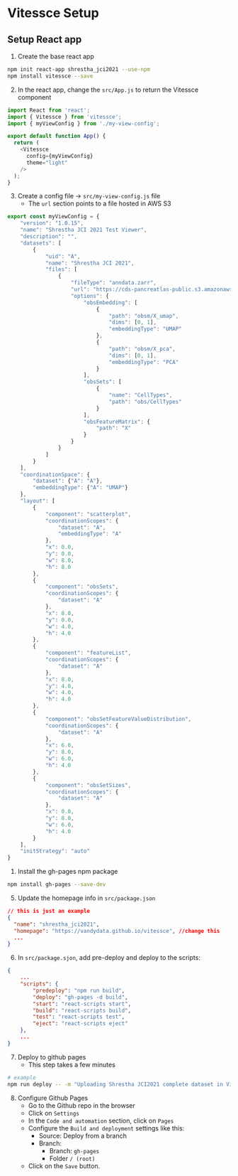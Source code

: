 # Vitessce Setup

## Setup React app

1. Create the base react app
  
```bash
npm init react-app shrestha_jci2021 --use-npm
npm install vitessce --save
```

2. In the react app, change the `src/App.js` to return the Vitessce component

```js
import React from 'react';
import { Vitessce } from 'vitessce';
import { myViewConfig } from './my-view-config';

export default function App() {
  return (
    <Vitessce
      config={myViewConfig}
      theme="light"
    />
  );
}
```

3. Create a config file ->  `src/my-view-config.js` file
    - The `url` section points to a file hosted in AWS S3

```js
export const myViewConfig = {
    "version": "1.0.15", 
    "name": "Shrestha JCI 2021 Test Viewer", 
    "description": "", 
    "datasets": [
        {
            "uid": "A", 
            "name": "Shrestha JCI 2021", 
            "files": [
                {
                    "fileType": "anndata.zarr", 
                    "url": "https://cds-pancreatlas-public.s3.amazonaws.com/Shrestha_jci2021_new.zarr/", 
                    "options": {
                        "obsEmbedding": [
                            {
                                "path": "obsm/X_umap", 
                                "dims": [0, 1], 
                                "embeddingType": "UMAP"
                            }, 
                            {
                                "path": "obsm/X_pca", 
                                "dims": [0, 1],
                                "embeddingType": "PCA"
                            }
                        ], 
                        "obsSets": [
                            {
                                "name": "CellTypes", 
                                "path": "obs/CellTypes"
                            }
                        ],
                        "obsFeatureMatrix": {
                            "path": "X"
                        }
                    }
                }
            ]
        }
    ], 
    "coordinationSpace": {
        "dataset": {"A": "A"}, 
        "embeddingType": {"A": "UMAP"}
    }, 
    "layout": [
        {
            "component": "scatterplot", 
            "coordinationScopes": {
                "dataset": "A", 
                "embeddingType": "A"
            }, 
            "x": 0.0, 
            "y": 0.0, 
            "w": 8.0, 
            "h": 8.0
        }, 
        {
            "component": "obsSets", 
            "coordinationScopes": {
                "dataset": "A"
            }, 
            "x": 8.0, 
            "y": 0.0, 
            "w": 4.0, 
            "h": 4.0
        }, 
        {
            "component": "featureList", 
            "coordinationScopes": {
                "dataset": "A"
            }, 
            "x": 8.0, 
            "y": 4.0, 
            "w": 4.0, 
            "h": 4.0
        }, 
        {
            "component": "obsSetFeatureValueDistribution", 
            "coordinationScopes": {
                "dataset": "A"
            }, 
            "x": 6.0, 
            "y": 8.0, 
            "w": 6.0, 
            "h": 4.0
        }, 
        {
            "component": "obsSetSizes", 
            "coordinationScopes": {
                "dataset": "A"
            }, 
            "x": 0.0, 
            "y": 8.0, 
            "w": 6.0, 
            "h": 4.0
        }
    ], 
    "initStrategy": "auto"
}
```

1. Install the gh-pages npm package

```bash
npm install gh-pages --save-dev
```

5. Update the homepage info in `src/package.json`
 
```json
// this is just an example
{
  "name": "shrestha_jci2021", 
  "homepage": "https://vandydata.github.io/vitessce", //change this
  ...
}
```

6. In `src/package.sjon`, add pre-deploy and deploy to the scripts:

```json
{
    ...
    "scripts": {
        "predeploy": "npm run build",
        "deploy": "gh-pages -d build",
        "start": "react-scripts start",
        "build": "react-scripts build",
        "test": "react-scripts test",
        "eject": "react-scripts eject"
    },
    ...
}
```

7. Deploy to github pages
    - This step takes a few minutes
```bash
# example
npm run deploy -- -m "Uploading Shrestha JCI2021 complete dataset in Vitessce viewer to Github pages"
```

8. Configure Github Pages
   - Go to the Github repo in the browser
   - Click on `Settings`
   - In the `Code and automation` section, click on `Pages`
   - Configure the `Build and deployment` settings like this:
     - Source: Deploy from a branch
     - Branch:
       - Branch: `gh-pages`
       - Folder `/ (root)`
   - Click on the `Save` button.